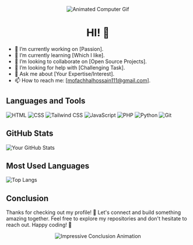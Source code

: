 <div align="center">
  <img src="https://example.com/animated_computer.gif" alt="Animated Computer Gif">
  <h1>HI! 👋</h1>
</div>

- 🔭 I’m currently working on [Passion].
- 🌱 I’m currently learning [Which I like].
- 👯 I’m looking to collaborate on [Open Source Projects].
- 🤔 I’m looking for help with [Challenging Task].
- 💬 Ask me about [Your Expertise/Interest].
- 📫 How to reach me: [mofachhalhossain111@gmail.com].

  
## Languages and Tools

![HTML](https://img.shields.io/badge/HTML-5E5E5E?style=for-the-badge&logo=html5)
![CSS](https://img.shields.io/badge/CSS-1572B6?style=for-the-badge&logo=css3)
![Tailwind CSS](https://img.shields.io/badge/Tailwind_CSS-38B2AC?style=for-the-badge&logo=tailwind-css)
![JavaScript](https://img.shields.io/badge/JavaScript-F7DF1E?style=for-the-badge&logo=javascript)
![PHP](https://img.shields.io/badge/PHP-777BB4?style=for-the-badge&logo=php)
![Python](https://img.shields.io/badge/Python-3776AB?style=for-the-badge&logo=python)
![Git](https://img.shields.io/badge/Git-F05032?style=for-the-badge&logo=git)

## GitHub Stats

![Your GitHub Stats](https://github-readme-stats.vercel.app/api?username=YourUsername&show_icons=true&hide_title=true&count_private=true&hide=issues&theme=dark)

## Most Used Languages

![Top Langs](https://github-readme-stats.vercel.app/api/top-langs/?username=YourUsername&layout=compact&theme=dark)

## Conclusion

Thanks for checking out my profile! 🚀 Let's connect and build something amazing together. Feel free to explore my repositories and don't hesitate to reach out. Happy coding! 🎉

<div align="center">
  <img src="https://example.com/impressive_conclusion_animation.gif" alt="Impressive Conclusion Animation">
</div>
